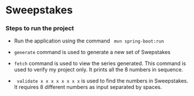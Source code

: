 # Sweepstakes

### Steps to run the project

- Run the application using the command
    ` mvn spring-boot:run`
    
- ` generate ` command is used to generate a new set of Swepstakes

- ` fetch ` command is used to view the series generated. This command is used to verify my project only. It prints all the 8 numbers in sequence.

- ` validate x x x x x x x x` is used to find the numbers in Sweepstakes. It requires 8  different numbers as input separated by spaces.

